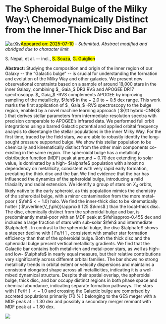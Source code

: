 <div class="macros" style="visibility:hidden;">
$\newcommand{\ensuremath}{}$
$\newcommand{\xspace}{}$
$\newcommand{\object}[1]{\texttt{#1}}$
$\newcommand{\farcs}{{.}''}$
$\newcommand{\farcm}{{.}'}$
$\newcommand{\arcsec}{''}$
$\newcommand{\arcmin}{'}$
$\newcommand{\ion}[2]{#1#2}$
$\newcommand{\textsc}[1]{\textrm{#1}}$
$\newcommand{\hl}[1]{\textrm{#1}}$
$\newcommand{\footnote}[1]{}$
$\newcommand{Ç}[1]{\color{red}{{\bf CC:} #1} \color{black}}$
$\newcommand{\SN}[1]{\color{magenta}{{\bf SN:} #1} \color{black}}$
$\newcommand{\AP}[1]{\color{blue}{{\bf AP:} #1} \color{black}}$
$\newcommand{\fa}[1]{\color{teal}{{\bf AP:} #1} \color{black}}$
$\newcommand{\arraystretch}{1.5}$
$\newcommand{\arraystretch}{1.5}$
$\newcommand{\kms}{km~s^{-1}}$
$\newcommand{\teff}{\textit{T}_{\text{eff}}}$
$\newcommand{\teffsun}{\textit{T}_{\text{eff},\bigodot}}$
$\newcommand{\logg}{\text{log}(\textit{g})}$
$\newcommand{\mh}{[\text{M}/\text{H}]}$
$\newcommand{\feh}{[\text{Fe}/\text{H}]}$
$\newcommand{\alpham}{[\alpha/\text{M}]}$
$\newcommand{\alphafe}{[\alpha/\text{Fe}]}$
$\newcommand{\snr}{S/N}$
$\newcommand{\vrad}{V_{\text{rad}}}$
$\newcommand{\g}{G}$
$\newcommand{\bp}{\mathrm{\text{B}_\text{p}}}$
$\newcommand{\rp}{\mathrm{\text{R}_\text{p}}}$</div>



<div id="title">

# The Spheroidal Bulge of the Milky Way:\ Chemodynamically Distinct from the Inner-Thick Disc and Bar

</div>
<div id="comments">

[![arXiv](https://img.shields.io/badge/arXiv-2507.06863-b31b1b.svg)](https://arxiv.org/abs/2507.06863)<mark>Appeared on: 2025-07-10</mark> -  _Submitted. Abstract modified and abridged due to character limit_

</div>
<div id="authors">

S. Nepal, et al. -- incl., <mark>S. Souza</mark>, <mark>G. Guiglion</mark>

</div>
<div id="abstract">

**Abstract:** Studying the composition and origin of the inner region of our Galaxy -- the “Galactic bulge” -- is crucial for understanding the formation and evolution of the Milky Way and other galaxies. We present new observational constraints based on a sample of around 18,000 stars in the inner Galaxy, combining $_ Gaia_$ DR3 RVS and APOGEE DR17 spectroscopy. $_ Gaia_$ -RVS complements APOGEE by improving sampling of the metallicity, $\feh$ in the $-$ 2.0 to $-$ 0.5 dex range. This work marks the first application of $_ Gaia_$ -RVS spectroscopy to the bulge region, enabled by a novel machine learning approach ( ${\tt hybrid-CNN}$ ) that derives stellar parameters from intermediate-resolution spectra with precision comparable to APOGEE’s infrared data. We performed full orbit integrations using a barred Galactic potential and applied orbital frequency analysis to disentangle the stellar populations in the inner Milky Way. For the first time, traced by the field stars, we are able to robustly identify the long-sought pressure supported bulge. We show this stellar population to be chemically and kinematically distinct from the other main components co-existing in the same region. The spheroidal bulge has a metallicity distribution function (MDF) peak at around $-$ 0.70 dex extending to solar value, is dominated by a high- $\alphafe$ population with almost no dependency on metallicity, consistent with very rapid early formation, predating the thick disc and the bar. We find evidence that the bar has influenced the dynamics of the spheroidal bulge, introducing a mild triaxiality and radial extension. We identify a group of stars on $X_4$ orbits, likely native to the early spheroid, as this population mimics the chemistry of the spheroidal bulge, with a minor contamination from the more metal-poor ( $\feh$ < $-$ 1.0) halo. We find the inner-thick disc to be kinematically hotter ( $\overline{V_{\phi}}\approx$ 125 $\kms$ ) than the local-thick disc. The disc, chemically distinct from the spheroidal bulge and bar, is predominantly metal-poor with an MDF peak at $\feh\approx-0.45$ dex and includes a large fraction of stars with sub-solar $\feh$ and intermediate $\alphafe$ . In contrast to the spheroidal bulge, the disc $\alphafe$ shows a steeper decline with [ Fe/H ] , consistent with smaller star formation efficiency than that of the spheroidal bulge. Both the thick disc and the spheroidal bulge present vertical metallicity gradients. We find that the Galactic bar contains both metal-rich and metal-poor stars, as well as high- and low- $\alphafe$ in nearly equal measure, but their relative contributions vary significantly across different orbital families. The bar shows no strong metallicity trends in orbital extent or velocity dispersions and maintains a consistent elongated shape across all metallicities, indicating it is a well-mixed dynamical structure. Despite their spatial overlap, the spheroidal bulge, thick disc, and bar occupy distinct regions in both phase space and chemical abundance, indicating separate formation pathways. The stars with [ Fe/H ] $<-$ 1.0 and crossing the Galactic bulge are comprised by accreted populations primarily (70 \% ) belonging to the GES meger with a MDF peak at $-$ 1.30 dex and possibly a secondary merger remnant with MDF peak at $-$ 1.80 dex.

</div>

<div id="qrcode"><img src=https://api.qrserver.com/v1/create-qr-code/?size=100x100&data="https://arxiv.org/abs/2507.06863"></div>
